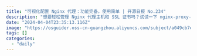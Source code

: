 ```yaml
---
title: "可视化配置 Nginx 代理：功能完备，使用简单 | 开源日报 No.234"
description: "想要轻松管理 Nginx 代理主机和 SSL 证书吗？试试一下 nginx-proxy-manager 吧！拥有简单强大的界面和各种功能优势，让您无需深入了解 Nginx 或 Let's Encrypt，就能轻松实现反向代理和 SSL 证书管理。赶快体验吧！"
date: "2024-04-04T23:35:13.116Z"
image: "https://osguider.oss-cn-guangzhou.aliyuncs.com/subject/a049cb7e9ab86f4570e78d8a5b7b34d1.png"
tags: []
categories:
  - "daily"
---
```


